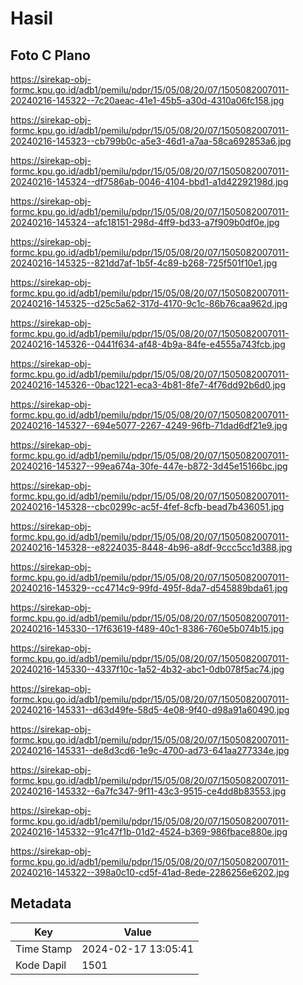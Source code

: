 # Hasil

## Foto C Plano

https://sirekap-obj-formc.kpu.go.id/adb1/pemilu/pdpr/15/05/08/20/07/1505082007011-20240216-145322--7c20aeac-41e1-45b5-a30d-4310a06fc158.jpg

https://sirekap-obj-formc.kpu.go.id/adb1/pemilu/pdpr/15/05/08/20/07/1505082007011-20240216-145323--cb799b0c-a5e3-46d1-a7aa-58ca692853a6.jpg

https://sirekap-obj-formc.kpu.go.id/adb1/pemilu/pdpr/15/05/08/20/07/1505082007011-20240216-145324--df7586ab-0046-4104-bbd1-a1d42292198d.jpg

https://sirekap-obj-formc.kpu.go.id/adb1/pemilu/pdpr/15/05/08/20/07/1505082007011-20240216-145324--afc18151-298d-4ff9-bd33-a7f909b0df0e.jpg

https://sirekap-obj-formc.kpu.go.id/adb1/pemilu/pdpr/15/05/08/20/07/1505082007011-20240216-145325--821dd7af-1b5f-4c89-b268-725f501f10e1.jpg

https://sirekap-obj-formc.kpu.go.id/adb1/pemilu/pdpr/15/05/08/20/07/1505082007011-20240216-145325--d25c5a62-317d-4170-9c1c-86b76caa962d.jpg

https://sirekap-obj-formc.kpu.go.id/adb1/pemilu/pdpr/15/05/08/20/07/1505082007011-20240216-145326--0441f634-af48-4b9a-84fe-e4555a743fcb.jpg

https://sirekap-obj-formc.kpu.go.id/adb1/pemilu/pdpr/15/05/08/20/07/1505082007011-20240216-145326--0bac1221-eca3-4b81-8fe7-4f76dd92b6d0.jpg

https://sirekap-obj-formc.kpu.go.id/adb1/pemilu/pdpr/15/05/08/20/07/1505082007011-20240216-145327--694e5077-2267-4249-96fb-71dad6df21e9.jpg

https://sirekap-obj-formc.kpu.go.id/adb1/pemilu/pdpr/15/05/08/20/07/1505082007011-20240216-145327--99ea674a-30fe-447e-b872-3d45e15166bc.jpg

https://sirekap-obj-formc.kpu.go.id/adb1/pemilu/pdpr/15/05/08/20/07/1505082007011-20240216-145328--cbc0299c-ac5f-4fef-8cfb-bead7b436051.jpg

https://sirekap-obj-formc.kpu.go.id/adb1/pemilu/pdpr/15/05/08/20/07/1505082007011-20240216-145328--e8224035-8448-4b96-a8df-9ccc5cc1d388.jpg

https://sirekap-obj-formc.kpu.go.id/adb1/pemilu/pdpr/15/05/08/20/07/1505082007011-20240216-145329--cc4714c9-99fd-495f-8da7-d545889bda61.jpg

https://sirekap-obj-formc.kpu.go.id/adb1/pemilu/pdpr/15/05/08/20/07/1505082007011-20240216-145330--17f63619-f489-40c1-8386-760e5b074b15.jpg

https://sirekap-obj-formc.kpu.go.id/adb1/pemilu/pdpr/15/05/08/20/07/1505082007011-20240216-145330--4337f10c-1a52-4b32-abc1-0db078f5ac74.jpg

https://sirekap-obj-formc.kpu.go.id/adb1/pemilu/pdpr/15/05/08/20/07/1505082007011-20240216-145331--d63d49fe-58d5-4e08-9f40-d98a91a60490.jpg

https://sirekap-obj-formc.kpu.go.id/adb1/pemilu/pdpr/15/05/08/20/07/1505082007011-20240216-145331--de8d3cd6-1e9c-4700-ad73-641aa277334e.jpg

https://sirekap-obj-formc.kpu.go.id/adb1/pemilu/pdpr/15/05/08/20/07/1505082007011-20240216-145332--6a7fc347-9f11-43c3-9515-ce4dd8b83553.jpg

https://sirekap-obj-formc.kpu.go.id/adb1/pemilu/pdpr/15/05/08/20/07/1505082007011-20240216-145332--91c47f1b-01d2-4524-b369-986fbace880e.jpg

https://sirekap-obj-formc.kpu.go.id/adb1/pemilu/pdpr/15/05/08/20/07/1505082007011-20240216-145322--398a0c10-cd5f-41ad-8ede-2286256e6202.jpg


## Metadata

| Key        | Value               |
| ---------- | ------------------- |
| Time Stamp | 2024-02-17 13:05:41 |
| Kode Dapil | 1501                |




